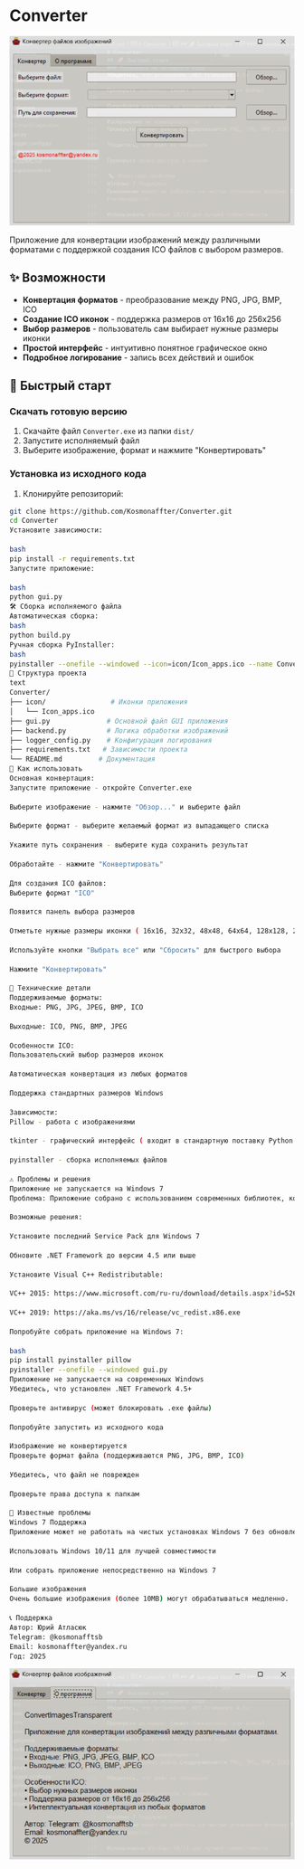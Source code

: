 # Converter

![Интерфейс приложения](icon/picture.png)

Приложение для конвертации изображений между различными форматами с поддержкой создания ICO файлов с выбором размеров.

## ✨ Возможности

- **Конвертация форматов** - преобразование между PNG, JPG, BMP, ICO
- **Создание ICO иконок** - поддержка размеров от 16x16 до 256x256
- **Выбор размеров** - пользователь сам выбирает нужные размеры иконки
- **Простой интерфейс** - интуитивно понятное графическое окно
- **Подробное логирование** - запись всех действий и ошибок

## 🚀 Быстрый старт

### Скачать готовую версию
1. Скачайте файл `Converter.exe` из папки `dist/`
2. Запустите исполняемый файл
3. Выберите изображение, формат и нажмите "Конвертировать"

### Установка из исходного кода
1. Клонируйте репозиторий:
```bash
git clone https://github.com/Kosmonaffter/Converter.git
cd Converter
Установите зависимости:

bash
pip install -r requirements.txt
Запустите приложение:

bash
python gui.py
🛠️ Сборка исполняемого файла
Автоматическая сборка:
bash
python build.py
Ручная сборка PyInstaller:
bash
pyinstaller --onefile --windowed --icon=icon/Icon_apps.ico --name Converter gui.py
📁 Структура проекта
text
Converter/
├── icon/                # Иконки приложения
│   └── Icon_apps.ico
├── gui.py              # Основной файл GUI приложения
├── backend.py          # Логика обработки изображений
├── logger_config.py    # Конфигурация логирования
├── requirements.txt   # Зависимости проекта
└── README.md         # Документация
🎯 Как использовать
Основная конвертация:
Запустите приложение - откройте Converter.exe

Выберите изображение - нажмите "Обзор..." и выберите файл

Выберите формат - выберите желаемый формат из выпадающего списка

Укажите путь сохранения - выберите куда сохранить результат

Обработайте - нажмите "Конвертировать"

Для создания ICO файлов:
Выберите формат "ICO"

Появится панель выбора размеров

Отметьте нужные размеры иконки ( 16x16, 32x32, 48x48, 64x64, 128x128, 256x256 )

Используйте кнопки "Выбрать все" или "Сбросить" для быстрого выбора

Нажмите "Конвертировать"

🔧 Технические детали
Поддерживаемые форматы:
Входные: PNG, JPG, JPEG, BMP, ICO

Выходные: ICO, PNG, BMP, JPEG

Особенности ICO:
Пользовательский выбор размеров иконок

Автоматическая конвертация из любых форматов

Поддержка стандартных размеров Windows

Зависимости:
Pillow - работа с изображениями

tkinter - графический интерфейс ( входит в стандартную поставку Python )

pyinstaller - сборка исполняемых файлов

⚠️ Проблемы и решения
Приложение не запускается на Windows 7
Проблема: Приложение собрано с использованием современных библиотек, которые могут требовать обновленные системные компоненты.

Возможные решения:

Установите последний Service Pack для Windows 7

Обновите .NET Framework до версии 4.5 или выше

Установите Visual C++ Redistributable:

VC++ 2015: https://www.microsoft.com/ru-ru/download/details.aspx?id=52685

VC++ 2019: https://aka.ms/vs/16/release/vc_redist.x86.exe

Попробуйте собрать приложение на Windows 7:

bash
pip install pyinstaller pillow
pyinstaller --onefile --windowed gui.py
Приложение не запускается на современных Windows
Убедитесь, что установлен .NET Framework 4.5+

Проверьте антивирус (может блокировать .exe файлы)

Попробуйте запустить из исходного кода

Изображение не конвертируется
Проверьте формат файла (поддерживаются PNG, JPG, BMP, ICO)

Убедитесь, что файл не поврежден

Проверьте права доступа к папкам

🐛 Известные проблемы
Windows 7 Поддержка
Приложение может не работать на чистых установках Windows 7 без обновлений. Рекомендуется:

Использовать Windows 10/11 для лучшей совместимости

Или собрать приложение непосредственно на Windows 7

Большие изображения
Очень большие изображения (более 10MB) могут обрабатываться медленно.

📞 Поддержка
Автор: Юрий Атласюк
Telegram: @kosmonafftsb
Email: kosmonaffter@yandex.ru
Год: 2025
```
![Интерфейс приложения](icon/picture1.png)